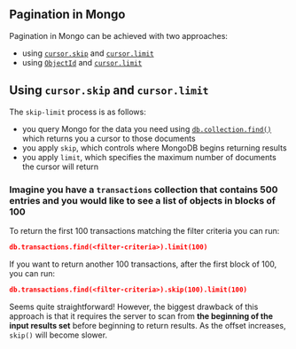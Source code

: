 ## Pagination in Mongo

Pagination in Mongo can be achieved with two approaches:
- using [`cursor.skip`](https://docs.mongodb.com/manual/reference/method/cursor.skip/) and [`cursor.limit`](https://docs.mongodb.com/manual/reference/method/cursor.limit/)
- using [`ObjectId`](https://docs.mongodb.com/manual/reference/bson-types/#objectid) and [`cursor.limit`](https://docs.mongodb.com/manual/reference/method/cursor.limit/)

## Using `cursor.skip` and `cursor.limit`

The `skip-limit` process is as follows:
- you query Mongo for the data you need using [`db.collection.find()`](https://docs.mongodb.com/manual/reference/method/db.collection.find/#db.collection.find) which returns you a cursor to those documents
- you apply `skip`, which controls where MongoDB begins returning results 
- you apply `limit`, which specifies the maximum number of documents the cursor will return

### Imagine you have a `transactions` collection that contains 500 entries and you would like to see a list of objects in blocks of 100

To return the first 100 transactions matching the filter criteria you can run:
```json
db.transactions.find(<filter-criteria>).limit(100) 
```

If you want to return another 100 transactions, after the first block of 100, you can run:
```json
db.transactions.find(<filter-criteria>).skip(100).limit(100)
```

Seems quite straightforward! However, the biggest drawback of this approach is that it requires the server to scan from **the beginning of the input results set** before beginning to return results. As the offset increases, `skip()` will become slower.
